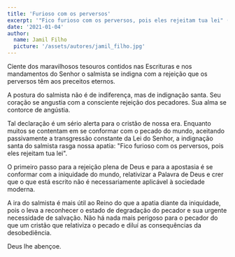 ```yaml
---
title: 'Furioso com os perversos'
excerpt: '"Fico furioso com os perversos, pois eles rejeitam tua lei" (Salmos 119.53)'
date: '2021-01-04'
author:
  name: Jamil Filho
  picture: '/assets/autores/jamil_filho.jpg'
---
```


Ciente dos maravilhosos tesouros contidos nas Escrituras e nos mandamentos do Senhor o salmista se indigna com a rejeição que os perversos têm aos preceitos eternos.

A postura do salmista não é de indiferença, mas de indignação santa. Seu coração se angustia com a consciente rejeição dos pecadores. Sua alma se contorce de angústia.

Tal declaração é um sério alerta para o cristão de nossa era. Enquanto muitos se contentam em se conformar com o pecado do mundo, aceitando passivamente a transgressão constante da Lei do Senhor, a indignação santa do salmista rasga nossa apatia: "Fico furioso com os perversos, pois eles rejeitam tua lei".

O primeiro passo para a rejeição plena de Deus e para a apostasia é se conformar com a iniquidade do mundo, relativizar a Palavra de Deus e crer que o que está escrito não é necessariamente aplicável à sociedade moderna.

A ira do salmista é mais útil ao Reino do que a apatia diante da iniquidade, pois o leva a reconhecer o estado de degradação do pecador e sua urgente necessidade de salvação. Não há nada mais perigoso para o pecador do que um cristão que relativiza o pecado e diluí as consequências da desobediência.

Deus lhe abençoe.